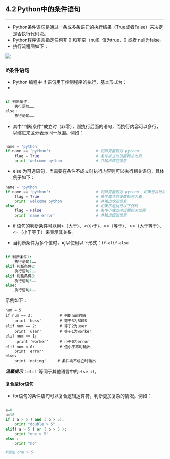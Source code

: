 ## 4.2 Python中的条件语句 ##
-----------------

- Python条件语句是通过一条或多条语句的执行结果（True或者False）来决定是否执行代码块。
- Python程序语言指定任何非 0 和非空（null）值为true，0 或者 null为false。
- 执行流程图如下：

![](https://i.imgur.com/wDg5ORH.jpg)


### if条件语句 ###

- Python 编程中 if 语句用于控制程序的执行，基本形式为：
- 

```Python

if 判断条件：
	执行语句……
else：
	执行语句……

```

- 其中"判断条件"成立时（非零），则执行后面的语句，而执行内容可以多行，以缩进来区分表示同一范围。例如：

```python

name = 'python'
if name == 'python':					# 判断变量否为'python'
	flag = True							# 条件成立时设置标志为真
	print 'welcome python'				# 并输出欢迎信息

```

- else 为可选语句，当需要在条件不成立时执行内容则可以执行相关语句，具体例子如下：

```python
name = 'python'
if name == 'python':					# 判断变量否为'python',如果是执行以下代码
	flag = True							# 条件成立时设置标志为真
	print 'welcome python'				# 并输出欢迎信息
else									# 如果不是执行以下代码	
	flag = False						# 条件不成立时设置标志位假
	print 'name error'					# 并输出错误信息

```

- if 语句的判断条件可以用>（大于）、<(小于)、==（等于）、>=（大于等于）、<=（小于等于）来表示其关系。

- 当判断条件为多个值时，可以使用以下形式：`if-elif-else`

```python

if 判断条件1:
	执行语句1……
elif 判断条件2:
	执行语句2……
elif 判断条件3:
	执行语句3……
else:
	执行语句4……

```
示例如下：

```
num = 5     
if num == 3:            # 判断num的值
	print 'boss'        # 等于3为BOSS
elif num == 2:			# 等于2为user
	print 'user'		# 等于1为worker
elif num == 1:
	 print 'worker'		# 小于0为error
elif num < 0:           # 值小于零时输出
	print 'error'
else:					
	print 'noting'     # 条件均不成立时输出

```
***温馨提示***：`elif `等同于其他语言中的`else if`。

#### 复合型for语句 ####
- for语句的条件语句可以复合逻辑运算符，判断更加复杂的情况。例如：

```python

a=0
b=10
if ( a > 5 ) and ( b > 5):
    print "double > 5"
elif( a > 5 ) or ( b > 5 ):
	print "one > 5"
else :
    print "no"

#输出 one > 5
```

